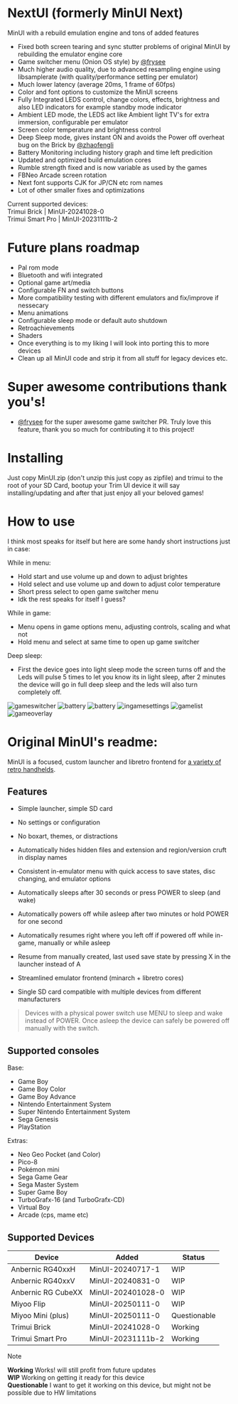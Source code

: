 # NextUI (formerly MinUI Next)
MinUI with a rebuild emulation engine and tons of added features
- Fixed both screen tearing and sync stutter problems of original MinUI by rebuilding the emulator engine core
- Game switcher menu (Onion OS style) by [@frysee](https://github.com/frysee)
- Much higher audio quality, due to advanced resampling engine using libsamplerate (with quality/performance setting per emulator)
- Much lower latency (average 20ms, 1 frame of 60fps)
- Color and font options to customize the MinUI screens
- Fully Integrated LEDS control, change colors, effects, brightness and also LED indicators for example standby mode indicator
- Ambient LED mode, the LEDS act like Ambient light TV's for extra immersion, configurable per emulator
- Screen color temperature and brightness control
- Deep Sleep mode, gives instant ON and avoids the Power off overheat bug on the Brick by [@zhaofengli](https://github.com/zhaofengli)
- Battery Monitoring including history graph and time left predicition
- Updated and optimized build emulation cores
- Rumble strength fixed and is now variable as used by the games
- FBNeo Arcade screen rotation
- Next font supports CJK for JP/CN etc rom names
- Lot of other smaller fixes and optimizations

Current supported devices:   
Trimui Brick | MinUI-20241028-0   
Trimui Smart Pro | MinUI-20231111b-2 

# Future plans roadmap
- Pal rom mode
- Bluetooth and wifi integrated
- Optional game art/media
- Configurable FN and switch buttons
- More compatibility testing with different emulators and fix/improve if nessecary
- Menu animations
- Configurable sleep mode or default auto shutdown
- Retroachievements
- Shaders
- Once everything is to my liking I will look into porting this to more devices
- Clean up all MinUI code and strip it from all stuff for legacy devices etc. 

# Super awesome contributions thank you's!
- [@frysee](https://github.com/frysee) for the super awesome game switcher PR. Truly love this feature, thank you so much for contributing it to this project!
  
# Installing   

Just copy MinUI.zip (don't unzip this just copy as zipfile) and trimui to the root of your SD Card, bootup your Trim UI device it will say installing/updating and after that just enjoy all your beloved games!

# How to use
I think most speaks for itself but here are some handy short instructions just in case:
   
While in menu:   
- Hold start and use volume up and down to adjust brightes
- Hold select and use volume up and down to adjust color temperature
- Short press select to open game switcher menu
- Idk the rest speaks for itself I guess?
   
While in game:   
- Menu opens in game options menu, adjusting controls, scaling and what not
- Hold menu and select at same time to open up game switcher
    
Deep sleep:   
- First the device goes into light sleep mode the screen turns off and the Leds will pulse 5 times to let you know its in light sleep, after 2 minutes the device will go in full deep sleep and the leds will also turn completely off. 

![gameswitcher](https://github.com/user-attachments/assets/4c71dc26-d071-48cf-836e-83bd9a248a32)
![battery](https://github.com/user-attachments/assets/5f8a6f85-7bb7-41b0-95ab-468229a7f443)
![battery](https://github.com/user-attachments/assets/9e7c14b3-757d-4e01-b381-71897e6dc4e2)
![ingamesettings](https://github.com/user-attachments/assets/73fbed30-7aaa-420b-bb53-74dd50160434)
![gamelist](https://github.com/user-attachments/assets/ed0d2552-04c1-40a3-9eb2-14406e83b09a)
![gameoverlay](https://github.com/user-attachments/assets/a7c99784-fa48-4d3e-a64b-28e7149d929a)

# Original MinUI's readme:
MinUI is a focused, custom launcher and libretro frontend for [a variety of retro handhelds](#supported-devices).

 

## Features

- Simple launcher, simple SD card
- No settings or configuration
- No boxart, themes, or distractions
- Automatically hides hidden files
  and extension and region/version 
  cruft in display names

- Consistent in-emulator menu with
  quick access to save states, disc
  changing, and emulator options
- Automatically sleeps after 30 seconds 
  or press POWER to sleep (and wake)
- Automatically powers off while asleep
  after two minutes or hold POWER for
  one second
- Automatically resumes right where
  you left off if powered off while
  in-game, manually or while asleep
- Resume from manually created, last 
  used save state by pressing X in 
  the launcher instead of A
- Streamlined emulator frontend 
  (minarch + libretro cores)
- Single SD card compatible with
  multiple devices from different
  manufacturers

> Devices with a physical power switch
> use MENU to sleep and wake instead of
> POWER. Once asleep the device can safely
> be powered off manually with the switch.

## Supported consoles

Base:

- Game Boy
- Game Boy Color
- Game Boy Advance
- Nintendo Entertainment System
- Super Nintendo Entertainment System
- Sega Genesis
- PlayStation

Extras:

- Neo Geo Pocket (and Color)
- Pico-8
- Pokémon mini
- Sega Game Gear
- Sega Master System
- Super Game Boy
- TurboGrafx-16 (and TurboGrafx-CD)
- Virtual Boy
- Arcade (cps, mame etc)

## Supported Devices

| Device | Added | Status |
| -- | -- | -- |
| Anbernic RG40xxH | MinUI-20240717-1 | WIP |
| Anbernic RG40xxV | MinUI-20240831-0 | WIP | 
| Anbernic RG CubeXX | MinUI-202401028-0 | WIP | 
| Miyoo Flip | MinUI-20250111-0 | WIP |
| Miyoo Mini (plus) | MinUI-20250111-0 | Questionable |
| Trimui Brick | MinUI-20241028-0 | Working |
| Trimui Smart Pro | MinUI-20231111b-2 | Working |

> [!NOTE]
> **Working** Works! will still profit from future updates  
> **WIP** Working on getting it ready for this device   
> **Questionable** I want to get it working on this device, but might not be possible due to HW limitations
   
